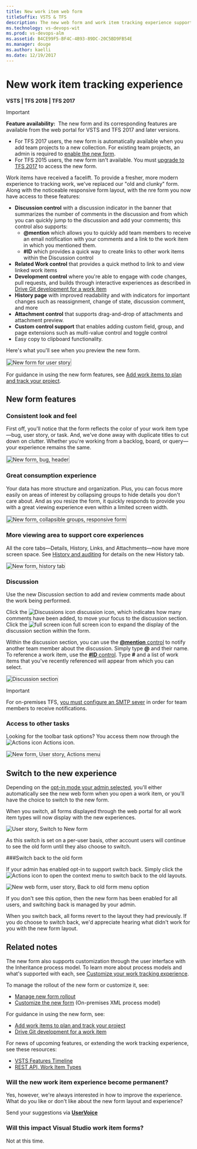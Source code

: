 ```yaml
---
title: New work item web form 
titleSuffix: VSTS & TFS 
description: The new web form and work item tracking experience supports more integrated and collaborative experiences
ms.technology: vs-devops-wit
ms.prod: vs-devops-alm
ms.assetid: B4CE99F5-BF4C-4B93-89DC-20C5BD9FB54E  
ms.manager: douge
ms.author: kaelli
ms.date: 12/19/2017
---
```


# New work item tracking experience

**VSTS | TFS 2018 | TFS 2017**  

> [!IMPORTANT]  
> **Feature availability:**&#160;&#160;The new form and its corresponding features are available from the web portal for VSTS and TFS 2017 and later versions.<br/> 
> - For TFS 2017 users, the new form is automatically available when you add team projects to a new collection. For existing team projects, an admin is required to [enable the new form](../manage-new-form-rollout.md).<br/>
> - For TFS 2015 users, the new form isn't available. You must [upgrade to TFS 2017](https://www.visualstudio.com/downloads/#team-foundation-server-2017) to access the new form.  

Work items have received a facelift. To provide a fresher, more modern experience to tracking work, we've replaced our "old and clunky" form. Along with the noticeable responsive form layout, with the nre form you now have access to these features:

- **Discussion control** with a discussion indicator in the banner that summarizes the number of comments in the discussion and from which you can quickly jump to the discussion and add your comments; this control also supports:
	- **@mention** which allows you to quickly add team members to receive an email notification with your comments and a link to the work item in which you mentioned them.
	- **#ID** which provides a quick way to create links to other work items within the Discussion control 
- **Related Work control** that provides a quick method to link to and view linked work items 
- **Development control** where you're able to engage with code changes, pull requests, and builds through interactive experiences as described in [Drive Git development for a work item](../../backlogs/connect-work-items-to-git-dev-ops.md)
- **History page** with improved readability and with indicators for important changes such as reassignment, change of state, discussion comment, and more 
- **Attachment control** that supports drag-and-drop of attachments and attachment preview.
- **Custom control support** that enables adding custom field, group, and page extensions such as multi-value control and toggle control
- Easy copy to clipboard functionality. 

Here's what you'll see when you preview the new form.  

<img src="../../_shared/_img/new-form-user-story-3-col.png" alt="New form for user story" style="border: 2px solid #C3C3C3;" />

For guidance in using the new form features, see [Add work items to plan and track your project](../../backlogs/add-work-items.md).   

## New form features  

### Consistent look and feel  

First off, you'll notice that the form reflects the color of your work item type&mdash;bug, user story, or task. And, we've done away with duplicate titles to cut down on clutter. Whether you're working from a backlog, board, or query&mdash;your experience remains the same.  

<img src="../../_shared/_img/new-form-bug-header.png" alt="New form, bug, header" style="border: 2px solid #C3C3C3;" />

### Great consumption experience  
 
Your data has more structure and organization. Plus, you can focus more easily on areas of interest by collapsing groups to hide details you don't care about. And as you resize the form, it quickly responds to provide you with a great viewing experience even within a limited screen width.  
 
<img src="../../_shared/_img/new-form-exp-resized-user-story-form.png" alt="New form, collapsible groups, responsive form" style="border: 2px solid #C3C3C3;" />


### More viewing area to support core experiences  
 
All the core tabs&mdash;Details, History, Links, and Attachments&mdash;now have more screen space. See [History and auditing](../../track/history-and-auditing.md) for details on the new History tab.

<img src="../../backlogs/_img/add-work-item-history.png" alt="New form, history tab" style="border: 1px solid #C3C3C3;" />   

<a id="discussion">  </a>
### Discussion  

Use the new Discussion section to add and review comments made about the work being performed. 

Click the ![Discussions icon](../../_img/icons/icon-discussions-wi.png) discussion icon, which indicates how many comments have been added, to move your focus to the discussion section.  Click the ![full screen icon](../../_img/icons/fullscreen_icon.png) full screen icon to expand the display of the discussion section within the form.   

Within the discussion section, you can use the [**@mention** control](../../../notifications/at-mentions.md) to notify another team member about the discussion. Simply type **@** and their name. To reference a work item, use the [**#ID** control](../../../notifications/add-links-to-work-items.md). Type **#** and a list of work items that you've recently referenced will appear from which you can select.  

<img src="../../backlogs/_img/add-work-items-discussion.png" alt="Discussion section" style="border: 1px solid #C3C3C3;" />  

> [!IMPORTANT]
> For on-premises TFS, [you must configure an SMTP sever](../../../tfs-server/admin/setup-customize-alerts.md) in order for team members to receive notifications.     

### Access to other tasks

Looking for the toolbar task options? You access them now through the ![Actions icon](../../_img/icons/actions-icon.png) Actions icon.  

<img src="../../backlogs/_img/new-form-action-menu.png" alt="New form, User story, Actions menu" style="border: 1px solid #C3C3C3;" />  

<a id="switch-new">  </a> 
## Switch to the new experience  

Depending on the [opt-in mode your admin selected](../manage-new-form-rollout.md#opt-in), you'll either automatically see the new web form when you open a work item, or you'll have the choice to switch to the new form.  

When you switch, all forms displayed through the web portal for all work item types will now display with the new experiences. 

![User story, Switch to New form](../_img/m-new-form-try-switch.png)
 
As this switch is set on a per-user basis, other account users will continue to see the old form until they also choose to switch.  

<a id="switch-back">  </a> 
###Switch back to the old form 

If your admin has enabled opt-in to support switch back. Simply click the ![Actions icon](../../_img/icons/actions-icon.png) to open the context menu to switch back to the old layouts.  

![New web form, user story, Back to old form menu option](../_img/m-new-form-user-story-switch-to-old-form.png)

If you don't see this option, then the new form has been enabled for all users, and switching back is managed by your admin.  

When you switch back, all forms revert to the layout they had previously. If you do choose to switch back, we'd appreciate hearing what didn't work for you with the new form layout.   

## Related notes 

The new form also supports customization through the user interface with the Inheritance process model. To learn more about process models and what's supported with each, see [Customize your work tracking experience](../customize-work.md). 

To manage the rollout of the new form or customize it, see:  
- [Manage new form rollout](../manage-new-form-rollout.md)  
- [Customize the new form](../customize-wit-form.md) (On-premises XML process model)

For guidance in using the new form, see:
- [Add work items to plan and track your project](../../backlogs/add-work-items.md) 
- [Drive Git development for a work item](../../backlogs/connect-work-items-to-git-dev-ops.md) 

For news of upcoming features, or extending the work tracking experience, see these resources:  
- [VSTS Features Timeline](/vsts/release-notes/index)  
- [REST API, Work Item Types](https://docs.microsoft.com/en-us/rest/api/vsts/processdefinitions/work%20item%20types)  


### Will the new work item experience become permanent?  

Yes, however, we're always interested in how to improve the experience. What do you like or don't like about the new form layout and experience?  

Send your suggestions via **[UserVoice](https://visualstudio.uservoice.com/forums/330519-team-services)**


### Will this impact Visual Studio work item forms?  

Not at this time.   